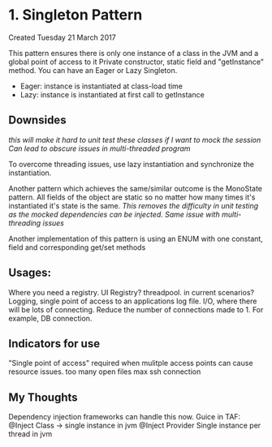 # 1. Singleton Pattern
Created Tuesday 21 March 2017

This pattern ensures there is only one instance of a class in the JVM and a global point of access to it
Private constructor, static field and "getInstance" method.
You can have an Eager or Lazy Singleton.
* Eager: instance is instantiated at class-load time
* Lazy: instance is instantiated at first call to getInstance


## Downsides
*this will make it hard to unit test these classes if I want to mock the session*
*Can lead to obscure issues in multi-threaded program*

To overcome threading issues, use lazy instantiation and synchronize the instantiation.

Another pattern which achieves the same/similar outcome is the MonoState pattern.
All fields of the object are static so no matter how many times it's instantiated it's state is the same.
*This removes the difficulty in unit testing as the mocked dependencies can be injected.*
*Same issue with multi-threading issues*

Another implementation of this pattern is using an ENUM with one constant, field and corresponding get/set methods


## Usages:
Where you need a registry. UI Registry?
threadpool. in current scenarios?
Logging, single point of access to an applications log file.
I/O, where there will be lots of connecting. Reduce the number of connections made to 1. For example, DB connection.

## Indicators for use 
"Single point of access" required
	when mulitple access points can cause resource issues.
		too many open files
		max ssh connection


## My Thoughts 
Dependency injection frameworks can handle this now.
Guice in TAF: @Inject Class -> single instance in jvm
@Inject Provider<Class> Single instance per thread in jvm

